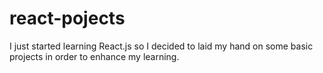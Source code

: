 # react-pojects
I just started learning React.js so I decided to laid my hand on some basic projects in order to enhance my learning.

